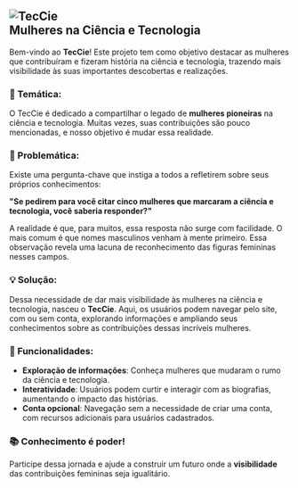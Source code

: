 ## ![TecCie](https://github.com/user-attachments/assets/ca260bea-dbc5-4580-957a-2128d4b65c5c) <br>Mulheres na Ciência e Tecnologia

Bem-vindo ao **TecCie**! Este projeto tem como objetivo destacar as mulheres que contribuíram e fizeram história na ciência e tecnologia, trazendo mais visibilidade às suas importantes descobertas e realizações.

### 📖 Temática:

O TecCie é dedicado a compartilhar o legado de **mulheres pioneiras** na ciência e tecnologia. Muitas vezes, suas contribuições são pouco mencionadas, e nosso objetivo é mudar essa realidade.

### 🤔 Problemática:

Existe uma pergunta-chave que instiga a todos a refletirem sobre seus próprios conhecimentos:

**"Se pedirem para você citar cinco mulheres que marcaram a ciência e tecnologia, você saberia responder?"**

A realidade é que, para muitos, essa resposta não surge com facilidade. O mais comum é que nomes masculinos venham à mente primeiro. Essa observação revela uma lacuna de reconhecimento das figuras femininas nesses campos.

### 💡 Solução:

Dessa necessidade de dar mais visibilidade às mulheres na ciência e tecnologia, nasceu o **TecCie**. Aqui, os usuários podem navegar pelo site, com ou sem conta, explorando informações e ampliando seus conhecimentos sobre as contribuições dessas incríveis mulheres.

### 🚀 Funcionalidades:

- **Exploração de informações**: Conheça mulheres que mudaram o rumo da ciência e tecnologia.
- **Interatividade**: Usuários podem curtir e interagir com as biografias, aumentando o impacto das histórias.
- **Conta opcional**: Navegação sem a necessidade de criar uma conta, com recursos adicionais para usuários cadastrados.

### 📚 Conhecimento é poder!

Participe dessa jornada e ajude a construir um futuro onde a **visibilidade** das contribuições femininas seja igualitário.
